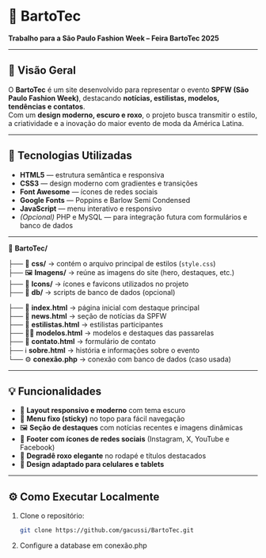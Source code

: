# 🪩 BartoTec  
**Trabalho para a São Paulo Fashion Week – Feira BartoTec 2025**

---

## 🎯 Visão Geral  
O **BartoTec** é um site desenvolvido para representar o evento **SPFW (São Paulo Fashion Week)**, destacando **notícias, estilistas, modelos, tendências e contatos**.  
Com um **design moderno, escuro e roxo**, o projeto busca transmitir o estilo, a criatividade e a inovação do maior evento de moda da América Latina.

---

## 🧰 Tecnologias Utilizadas  
- **HTML5** — estrutura semântica e responsiva  
- **CSS3** — design moderno com gradientes e transições  
- **Font Awesome** — ícones de redes sociais  
- **Google Fonts** — Poppins e Barlow Semi Condensed  
- **JavaScript** — menu interativo e responsivo  
- *(Opcional)* PHP e MySQL — para integração futura com formulários e banco de dados

---

📁 **BartoTec/**  

├── 🎨 **css/** → contém o arquivo principal de estilos (`style.css`)  
├── 🖼️ **Imagens/** → reúne as imagens do site (hero, destaques, etc.)  
├── 🧩 **Icons/** → ícones e favicons utilizados no projeto  
├── 💾 **db/** → scripts de banco de dados (opcional)  
  
├── 🧠 **index.html** → página inicial com destaque principal  
├── 📰 **news.html** → seção de notícias da SPFW  
├── 👗 **estilistas.html** → estilistas participantes  
├── 🧍‍♀️ **modelos.html** → modelos e destaques das passarelas  
├── 💬 **contato.html** → formulário de contato  
├── ℹ️ **sobre.html** → história e informações sobre o evento  
└── ⚙️ **conexão.php** → conexão com banco de dados (caso usada)

---

## 💡 Funcionalidades
- 🎨 **Layout responsivo e moderno** com tema escuro  
- 📜 **Menu fixo (sticky)** no topo para fácil navegação  
- 🖼️ **Seção de destaques** com notícias recentes e imagens dinâmicas  
- 🔗 **Footer com ícones de redes sociais** (Instagram, X, YouTube e Facebook)  
- 🌈 **Degradê roxo elegante** no rodapé e títulos destacados  
- 📱 **Design adaptado para celulares e tablets**

---

## ⚙️ Como Executar Localmente
1. Clone o repositório:
   ```bash
   git clone https://github.com/gacussi/BartoTec.git
2. Configure a database em conexão.php
